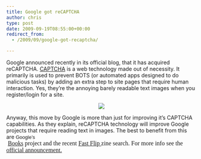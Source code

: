 ```yaml
---
title: Google got reCAPTCHA
author: chris
type: post
date: 2009-09-19T08:55:00+00:00
redirect_from:
  - /2009/09/google-got-recaptcha/

---
```


Google announced recently in its official blog, that it has acquired reCAPTCHA. <a href="http://en.wikipedia.org/wiki/CAPTCHA" target="_blank">CAPTCHA</a> is a web technology made out of necessity. It primarily is used to prevent BOTS (or automated apps designed to do malicious tasks) by adding an extra step to site pages that require human interaction. <!--more-->Yes, they&#8217;re the annoying barely readable text images when you register/login for a site.

<div style="clear: both; text-align: center;">
  <a href="http://4.bp.blogspot.com/_BBS5bkzuLXM/SrSXzUCQrPI/AAAAAAAACgk/abV4JRYilQE/s1600-h/recaptcha-1231dasdqd.gif" style="margin-left: 1em; margin-right: 1em;"><img border="0" src="http://4.bp.blogspot.com/_BBS5bkzuLXM/SrSXzUCQrPI/AAAAAAAACgk/abV4JRYilQE/s320/recaptcha-1231dasdqd.gif" /></a>
</div>

Anyway, this move by Google is more than just for improving it&#8217;s CAPTCHA capabilities. As they explain, reCAPTCHA technology will improve Google projects that require reading text in images. The best to benefit from this are&nbsp;<span style="font-family: Arial; font-size: 13px; white-space: pre;">Google&#8217;s <span style="font-family: 'Times New Roman'; font-size: medium; white-space: normal;">&nbsp;<a href="http://books.google.com/" target="_blank">Books</a> project and the recent <a href="http://fastflip.googlelabs.com/" target="_blank">Fast Flip </a> zine search. For more info see the <a href="http://googleblog.blogspot.com/2009/09/teaching-computers-to-read-google.html" target="_blank">official announcement.</a></span></span>
